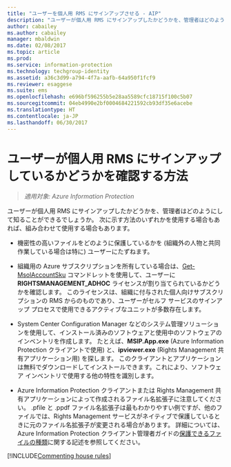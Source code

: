 ```yaml
---
title: "ユーザーを個人用 RMS にサインアップさせる - AIP"
description: "ユーザーが個人用 RMS にサインアップしたかどうかを、管理者はどのようにして知ることができるでしょうか。 この記事で説明している方法、または方法の組み合わせを使用できます。"
author: cabailey
ms.author: cabailey
manager: mbaldwin
ms.date: 02/08/2017
ms.topic: article
ms.prod: 
ms.service: information-protection
ms.technology: techgroup-identity
ms.assetid: a36c3d99-a794-4f7a-aafb-64a950f1fcf9
ms.reviewer: esaggese
ms.suite: ems
ms.openlocfilehash: e696bf596255b5e28aa5589cfc18715f100c5b07
ms.sourcegitcommit: 04eb4990e2bf0004684221592cb93df35e6acebe
ms.translationtype: HT
ms.contentlocale: ja-JP
ms.lasthandoff: 06/30/2017
---
```

# <a name="how-to-find-out-if-your-users-have-signed-up-for-rms-for-individuals"></a>ユーザーが個人用 RMS にサインアップしているかどうかを確認する方法

>*適用対象: Azure Information Protection*

ユーザーが個人用 RMS にサインアップしたかどうかを、管理者はどのようにして知ることができるでしょうか。 次に示す方法のいずれかを使用する場合もあれば、組み合わせて使用する場合もあります。

-   機密性の高いファイルをどのように保護しているかを (組織外の人物と共同作業している場合は特に) ユーザーにたずねます。

-   組織用の Azure サブスクリプションを所有している場合は、[Get-MsolAccountSku](https://msdn.microsoft.com/library/azure/dn194118.aspx) コマンドレットを使用して、ユーザーに **RIGHTSMANAGEMENT_ADHOC** ライセンスが割り当てられているかどうかを確認します。 このライセンスは、組織に付与された個人向けサブスクリプションの RMS からのものであり、ユーザーがセルフ サービスのサインアップ プロセスで使用できるアクティブなユニットが多数存在します。

-   System Center Configuration Manager などのシステム管理ソリューションを使用して、インストール済みのソフトウェアと使用中のソフトウェアのインベントリを作成します。 たとえば、**MSIP.App.exe** (Azure Information Protection クライアントで使用) と、**ipviewer.exe** (Rights Management 共有アプリケーション用) を探します。 このクライアントとアプリケーションは無料でダウンロードしてインストールできます。これにより、ソフトウェア インベントリで使用する他の特性を識別します。

-   Azure Information Protection クライアントまたは Rights Management 共有アプリケーションによって作成されるファイル名拡張子に注意してください。 .pfile と .ppdf ファイル名拡張子は最もわかりやすい例ですが、他のファイルでは、Rights Management サービスがネイティブで保護しているときに元のファイル名拡張子が変更される場合があります。 詳細については、Azure Information Protection クライアント管理者ガイドの[保護できるファイルの種類](../rms-client/client-admin-guide-file-types.md#file-types-supported-for-protection)に関する記述を参照してください。

[!INCLUDE[Commenting house rules](../includes/houserules.md)]